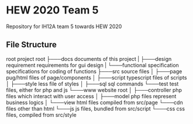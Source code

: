 # HEW 2020 Team 5

Repository for IH12A team 5 towards HEW 2020

## File Structure

root                                project root
├───docs                            documents of this project
|   ├───design requirement          requirements for gui design
|   └───functional specification    specifications for coding of functions
├───src                             source files
│   ├───page                        pug/html files of page/components
│   ├───script                      typescript files of scripts
│   ├───style                       less file of styles
│   ├───sql                         sql commands
└───test                            test files, either for php and js
└───www                             website root
│   ├───controller                  php files which interact with user access
│   ├───model                       php files represent business logics
│   └───view                        html files compiled from src/page
└───cdn                             files other than html
    └───js                          js files, bundled from src/script
    └───css                         css files, compiled from src/style
